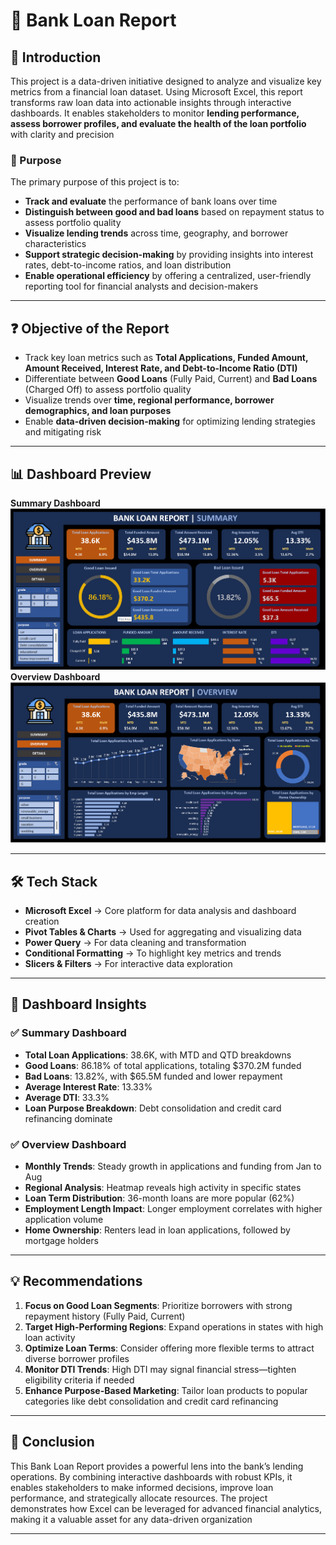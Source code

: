 # 🏦 Bank Loan Report

## 📌 Introduction 
This project is a data-driven initiative designed to analyze and visualize key metrics from a financial loan dataset. Using Microsoft Excel, this report transforms raw loan data into actionable insights through interactive dashboards. It enables stakeholders to monitor **lending performance, assess borrower profiles, and evaluate the health of the loan portfolio** with clarity and precision

### 🎯 Purpose
The primary purpose of this project is to: 
- **Track and evaluate** the performance of bank loans over time
- **Distinguish between good and bad loans** based on repayment status to assess portfolio quality
- **Visualize lending trends** across time, geography, and borrower characteristics
- **Support strategic decision-making** by providing insights into interest rates, debt-to-income ratios, and loan distribution
- **Enable operational efficiency** by offering a centralized, user-friendly reporting tool for financial analysts and decision-makers

---

## ❓ Objective of the Report
- Track key loan metrics such as **Total Applications, Funded Amount, Amount Received, Interest Rate, and Debt-to-Income Ratio (DTI)**
- Differentiate between **Good Loans** (Fully Paid, Current) and **Bad Loans** (Charged Off) to assess portfolio quality
- Visualize trends over **time, regional performance, borrower demographics, and loan purposes**
- Enable **data-driven decision-making** for optimizing lending strategies and mitigating risk
 
---

## 📊 Dashboard Preview 

**Summary Dashboard**
![Dashboard](https://github.com/Shivam4410/Bank-Loan-Report-Analysis-Using-Excel/blob/main/Summary%20Dashboard.png)
**Overview Dashboard**
![Dashboard](https://github.com/Shivam4410/Bank-Loan-Report-Analysis-Using-Excel/blob/main/Overview%20Dashboard.png)

---

## 🛠️ Tech Stack 

- **Microsoft Excel** → Core platform for data analysis and dashboard creation
- **Pivot Tables & Charts** → Used for aggregating and visualizing data
- **Power Query** → For data cleaning and transformation
- **Conditional Formatting** → To highlight key metrics and trends
- **Slicers & Filters** → For interactive data exploration

---

## 🚀 Dashboard Insights
### ✅ Summary Dashboard
- **Total Loan Applications**: 38.6K, with MTD and QTD breakdowns
- **Good Loans**: 86.18% of total applications, totaling $370.2M funded
- **Bad Loans**: 13.82%, with $65.5M funded and lower repayment
- **Average Interest Rate**: 13.33%
- **Average DTI**: 33.3%
- **Loan Purpose Breakdown**: Debt consolidation and credit card refinancing dominate

### ✅ Overview Dashboard
- **Monthly Trends**: Steady growth in applications and funding from Jan to Aug
- **Regional Analysis**: Heatmap reveals high activity in specific states
- **Loan Term Distribution**: 36-month loans are more popular (62%)
- **Employment Length Impact**: Longer employment correlates with higher application volume
- **Home Ownership**: Renters lead in loan applications, followed by mortgage holders

---

## 💡 Recommendations 
1. **Focus on Good Loan Segments**: Prioritize borrowers with strong repayment history (Fully Paid, Current)
2. **Target High-Performing Regions**: Expand operations in states with high loan activity
3. **Optimize Loan Terms**: Consider offering more flexible terms to attract diverse borrower profiles
4. **Monitor DTI Trends**: High DTI may signal financial stress—tighten eligibility criteria if needed
5. **Enhance Purpose-Based Marketing**: Tailor loan products to popular categories like debt consolidation and credit card refinancing

---

## 📌 Conclusion 
This Bank Loan Report provides a powerful lens into the bank’s lending operations. By combining interactive dashboards with robust KPIs, it enables stakeholders to make informed decisions, improve loan performance, and strategically allocate resources. The project demonstrates how Excel can be leveraged for advanced financial analytics, making it a valuable asset for any data-driven organization


---

